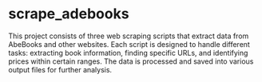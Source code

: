 # scrape_adebooks
This project consists of three web scraping scripts that extract data from AbeBooks and other websites. Each script is designed to handle different tasks: extracting book information, finding specific URLs, and identifying prices within certain ranges. The data is processed and saved into various output files for further analysis.
